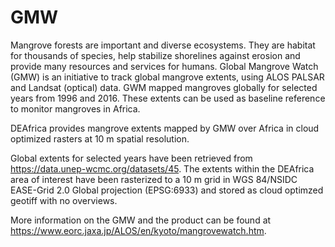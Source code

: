 # GMW

Mangrove forests are important and diverse ecosystems. They are habitat for thousands of species, help stabilize shorelines against erosion and provide many resources and services for humans. Global Mangrove Watch (GMW) is an initiative to track global mangrove extents, using ALOS PALSAR and Landsat (optical) data. GWM mapped mangroves globally for selected years from 1996 and 2016. These extents can be used as baseline reference to monitor mangroves in Africa.

DEAfrica provides mangrove extents mapped by GMW over Africa in cloud optimized rasters at 10 m spatial resolution.

Global extents for selected years have been retrieved from https://data.unep-wcmc.org/datasets/45. The extents within the DEAfrica area of interest have been rasterized to a 10 m grid in WGS 84/NSIDC EASE-Grid 2.0 Global projection (EPSG:6933) and stored as cloud optimzed geotiff with no overviews.

More information on the GMW and the product can be found at https://www.eorc.jaxa.jp/ALOS/en/kyoto/mangrovewatch.htm.

